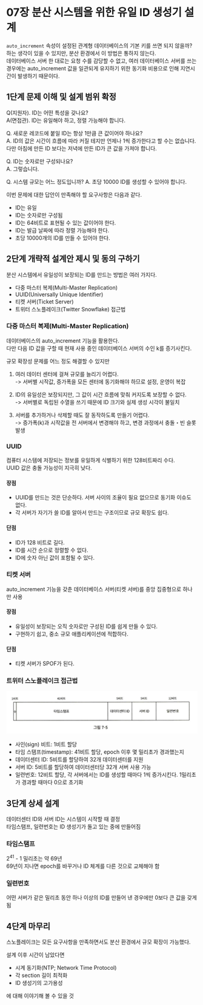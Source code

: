 # 07장 분산 시스템을 위한 유일 ID 생성기 설계

`auto_increment` 속성이 설정된 관계형 데이터베이스의 기본 키를 쓰면 되지 않을까? 하는 생각이 있을 수 있지만, 분산 환경에서 이 방법은 통하지 않는다.  
데이터베이스 서버 한 대로는 요청 수를 감당할 수 없고, 여러 데이터베이스 서버를 쓰는 경우에는 auto_increment 값을 일관되게 유지하기 위한 동기화 비용으로 인해 지연시간이 발생하기 때문이다.

## 1단계 문제 이해 및 설계 범위 확정

Q(지원자). ID는 어떤 특성을 갖나요?  
A(면접관). ID는 유일해야 하고, 정렬 가능해야 합니다.

Q. 새로운 레코드에 붙일 ID는 항상 1만큼 큰 값이어야 하나요?  
A. ID의 값은 시간이 흐름에 따라 커질 테지만 언제나 1씩 증가한다고 할 수는 없습니다.  
다만 아침에 만든 ID 보다는 저녁에 만든 ID가 큰 값을 가져야 합니다.

Q. ID는 숫자로만 구성되나요?  
A. 그렇습니다.

Q. 시스템 규모는 어느 정도입니까?
A. 초당 10000 ID를 생성할 수 있어야 합니다.

이번 문제에 대한 답안이 만족해야 할 요구사항은 다음과 같다.
- ID는 유일
- ID는 숫자로만 구성됨
- ID는 64비트로 표현될 수 있는 값이어야 한다.
- ID는 발급 날짜에 따라 정렬 가능해야 한다.
- 초당 10000개의 ID를 만들 수 있어야 한다.

## 2단계 개략적 설계안 제시 및 동의 구하기

분산 시스템에서 유일성이 보장되는 ID를 만드는 방법은 여러 가지다.
- 다중 마스터 복제(Multi-Master Replication)
- UUID(Universally Unique Identifier)
- 티켓 서버(Ticket Server)
- 트위터 스노플레이크(Twitter Snowflake) 접근법

### 다중 마스터 복제(Multi-Master Replication)

데이터베이스의 auto_increment 기능을 활용한다.  
다만 다음 ID 값을 구할 때 현재 사용 중인 데이터베이스 서버의 수인 k를 증기사킨다.

규모 확장성 문제를 어느 정도 해결할 수 있지만
1. 여러 데이터 센터에 걸쳐 규모를 늘리기 어렵다.  
    -> 서버별 시작값, 증가폭을 모든 센터에 동기화해야 하므로 설정, 운영이 복잡
    
2. ID의 유일성은 보장되지만, 그 값이 시간 흐름에 맞춰 커지도록 보장할 수 없다.  
    -> 서버별로 독립된 수열을 쓰기 때문에 ID 크기와 실제 생성 시각이 불일치

3. 서버를 추가하거나 삭제할 때도 잘 동작하도록 만들기 어렵다.  
    -> 증가폭(k)과 시작값을 전 서버에서 변경해야 하고, 변경 과정에서 충돌・빈 슬롯 발생

### UUID

컴퓨터 시스템에 저장되는 정보를 유일하게 식별하기 위한 128비트짜리 수다.  
UUID 값은 충돌 가능성이 지극히 낮다.

#### 장점
- UUID를 만드는 것은 단순하다. 서버 사이의 조율이 필요 없으므로 동기화 이슈도 없다.
- 각 서버가 자기가 쓸 ID를 알아서 만드는 구조이므로 규모 확장도 쉽다.

#### 단점
- ID가 128 비트로 길다.
- ID를 시간 순으로 정렬할 수 없다.
- ID에 숫자 아닌 값이 포함될 수 있다.

### 티켓 서버

auto_increment 기능을 갖춘 데이터베이스 서버(티켓 서버)를 중앙 집중형으로 하나만 사용

#### 장점
- 유일성이 보장되는 오직 숫자로만 구성된 ID를 쉽게 만들 수 있다.
- 구현하기 쉽고, 중소 규모 애플리케이션에 적합하다.

#### 단점
- 티켓 서버가 SPOF가 된다.

### 트위터 스노플레이크 접근법

![7-5](./images/7-5.png)

- 사인(sign) 비트: 1비트 할당
- 타임 스탬프(timestamp): 41비트 할당, epoch 이후 몇 밀리초가 경과했는지
- 데이터센터 ID: 5비트를 할당하여 32개 데이터센터를 지원
- 서버 ID: 5비트를 할당하여 데이터센터당 32개 서버 사용 가능
- 일련번호: 12비트 할당, 각 서버에서는 ID를 생성할 때마다 1씩 증가시킨다. 1밀리초가 경과할 때마다 0으로 초기화

## 3단계 상세 설계
데이터센터 ID와 서버 ID는 시스템이 시작할 때 결정  
타임스탬프, 일련번호는 ID 생성기가 돌고 있는 중에 만들어짐

### 타임스탬프
$2^{41}$ - 1 밀리초는 약 69년  
69년이 지나면 epoch를 바꾸거나 ID 체계를 다른 것으로 교체해야 함

### 일련번호
어떤 서버가 같은 밀리초 동안 하나 이상의 ID를 만들어 낸 경우에만 0보다 큰 값을 갖게 됨

## 4단계 마무리

스노플레이크는 모든 요구사항을 만족하면서도 분산 환경에서 규모 확장이 가능했다.

설계 이후 시간이 남았다면
- 시계 동기화(NTP; Network Time Protocol)
- 각 section 길이 최적화
- ID 생성기의 고가용성

에 대해 이야기해 볼 수 있을 것